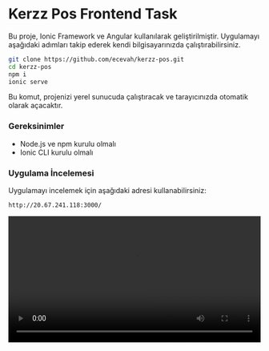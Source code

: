 # Kerzz Pos Frontend Task

Bu proje, Ionic Framework ve Angular kullanılarak geliştirilmiştir. Uygulamayı aşağıdaki adımları takip ederek kendi bilgisayarınızda çalıştırabilirsiniz.

```sh
git clone https://github.com/ecevah/kerzz-pos.git
cd kerzz-pos
npm i
ionic serve
```

Bu komut, projenizi yerel sunucuda çalıştıracak ve tarayıcınızda otomatik olarak açacaktır.

### Gereksinimler

- Node.js ve npm kurulu olmalı
- Ionic CLI kurulu olmalı

### Uygulama İncelemesi

Uygulamayı incelemek için aşağıdaki adresi kullanabilirsiniz:

```sh
http://20.67.241.118:3000/
```

<video width="100%" controls> <source src="https://github.com/ecevah/kerzz-pos/blob/main/src/assets/video.mp4" type="video/mp4"> Your browser does not support the video tag. </video>
